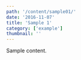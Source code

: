 ```yaml
---
path: '/content/sample01/'
date: '2016-11-07'
title: 'Sample 1'
category: ['example']
thumbnail: ''
---
```


Sample content.
